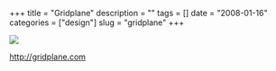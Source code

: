 +++
title = "Gridplane"
description = ""
tags = []
date = "2008-01-16"
categories = ["design"]
slug = "gridplane"
+++


 

  <div id="screens-thumbs" class="clearfix">
    <div class="txt-center" id="design-submission"><a href="http://gridplane.com/"><img id='bluga-thumbnail-1122' class='bluga-thumbnail large' src='/media/bluga/
wt47f2821345963_0.jpg'/></a></div>  
  </div>   
<p><a href="http://gridplane.com/">http://gridplane.com</a></p>




